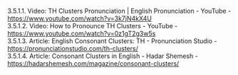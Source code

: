 3.5.1.1. Video: TH Clusters Pronunciation | English Pronunciation - YouTube - https://www.youtube.com/watch?v=3k7jN4kX4U  
3.5.1.2. Video: How to Pronounce TH Clusters - YouTube - https://www.youtube.com/watch?v=0z1gT2g3w5s  
3.5.1.3. Article: English Consonant Clusters: TH - Pronunciation Studio - https://pronunciationstudio.com/th-clusters/  
3.5.1.4. Article: Consonant Clusters in English - Hadar Shemesh - https://hadarshemesh.com/magazine/consonant-clusters/  
